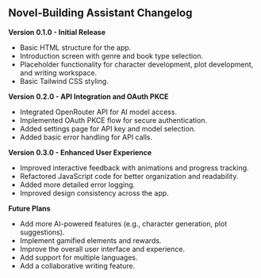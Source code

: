 ## Novel-Building Assistant Changelog

**Version 0.1.0 - Initial Release**

-   Basic HTML structure for the app.
-   Introduction screen with genre and book type selection.
-   Placeholder functionality for character development, plot development, and writing workspace.
-   Basic Tailwind CSS styling.

**Version 0.2.0 - API Integration and OAuth PKCE**

-   Integrated OpenRouter API for AI model access.
-   Implemented OAuth PKCE flow for secure authentication.
-   Added settings page for API key and model selection.
-   Added basic error handling for API calls.

**Version 0.3.0 - Enhanced User Experience**

-   Improved interactive feedback with animations and progress tracking.
-   Refactored JavaScript code for better organization and readability.
-   Added more detailed error logging.
-   Improved design consistency across the app.

**Future Plans**

-   Add more AI-powered features (e.g., character generation, plot suggestions).
-   Implement gamified elements and rewards.
-   Improve the overall user interface and experience.
-   Add support for multiple languages.
-   Add a collaborative writing feature.